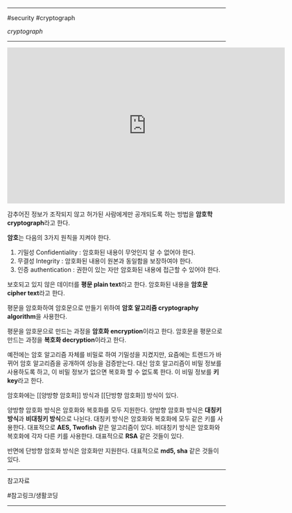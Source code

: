 
---

#security #cryptograph

_cryptograph_

---

<iframe width="640" height="360" src="https://www.youtube.com/embed/NBrcJSkgYmA" title="암호학1 - 1.수업소개" frameborder="0" allow="accelerometer; autoplay; clipboard-write; encrypted-media; gyroscope; picture-in-picture; web-share" referrerpolicy="strict-origin-when-cross-origin" allowfullscreen></iframe>

감추어진 정보가 조작되지 않고 허가된 사람에게만 공개되도록 하는 방법을 **암호학 cryptograph**라고 한다.

**암호**는 다음의 3가지 원칙을 지켜야 한다.

1. 기밀성 Confidentiality : 암호화된 내용이 무엇인지 알 수 없어야 한다.
2. 무결성 Integrity : 암호화된 내용이 원본과 동일함을 보장하여야 한다.
3. 인증 authentication : 권한이 있는 자만 암호화된 내용에 접근할 수 있어야 한다.

보호되고 있지 않은 데이터를 **평문 plain text**라고 한다.
암호화된 내용을 **암호문 cipher text**라고 한다.

평문을 암호화하여 암호문으로 만들기 위하여 **암호 알고리즘 cryptography algorithm**을 사용한다.

평문을 암호문으로 만드는 과정을 **암호화 encryption**이라고 한다.
암호문을 평문으로 만드는 과정을 **복호화 decryption**이라고 한다.

예전에는 암호 알고리즘 자체를 비밀로 하여 기밀성을 지켰지만, 요즘에는 트렌드가 바뀌어 암호 알고리즘을 공개하여 성능을 검증받는다. 대신 암호 알고리즘이 비밀 정보를 사용하도록 하고, 이 비밀 정보가 없으면 복호화 할 수 없도록 한다. 이 비밀 정보를 **키 key**라고 한다.

암호화에는 [[양방향 암호화]] 방식과 [[단방향 암호화]] 방식이 있다.

양방향 암호화 방식은 암호화와 복호화를 모두 지원한다.
양방향 암호화 방식은 **대칭키 방식**과 **비대칭키 방식**으로 나뉜다.
대칭키 방식은 암호화와 복호화에 모두 같은 키를 사용한다. 대표적으로 **AES, Twofish** 같은 알고리즘이 있다.
비대칭키 방식은 암호화와 복호화에 각자 다른 키를 사용한다. 대표적으로 **RSA** 같은 것들이 있다.

반면에 단방향 암호화 방식은 암호화만 지원한다.
대표적으로 **md5, sha** 같은 것들이 있다.

---

참고자료

#참고링크/생활코딩

---